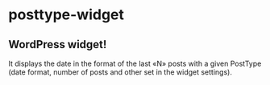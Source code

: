 # posttype-widget
<h2>WordPress widget!</h2>

It displays the date in the format of the last «N» posts with a given PostType (date format, number of posts and other set in the widget settings).
